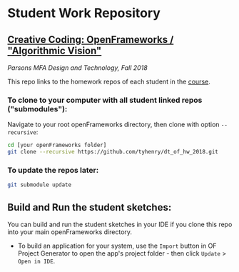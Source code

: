 # Student Work Repository
## [Creative Coding: OpenFrameworks / "Algorithmic Vision"](https://github.com/tyhenry/dt_openframeworks_2018)
*Parsons MFA Design and Technology, Fall 2018*

This repo links to the homework repos of each student in the [course](https://github.com/tyhenry/dt_openframeworks_2018). 

### To clone to your computer with all student linked repos ("submodules"):

Navigate to your root openFrameworks directory, then clone with option `--recursive`:

```bash
cd [your openFrameworks folder]
git clone --recursive https://github.com/tyhenry/dt_of_hw_2018.git
```

### To update the repos later:

```bash
git submodule update
```

## Build and Run the student sketches:

You can build and run the student sketches in your IDE if you clone this repo into your main openFrameworks directory.

* To build an application for your system, use the `Import` button in OF Project Generator to open the app's project folder - then click `Update` > `Open in IDE`.